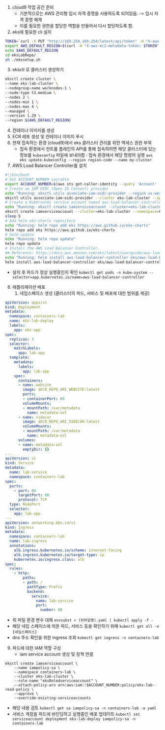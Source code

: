 1. cloud9 작업 공간 준비 
	- 기본적으로는 AWS 관리형 임시 자격 증명을 사용하도록 되어있음. -> 임시 자격 증명 해제
	- 이를 필요한 권한을 할당한 역할을 만들어서 다시 할당하도록 함.
2. eks에 필요한 cli 설치
```bash
TOKEN=`curl -X PUT "http://169.254.169.254/latest/api/token" -H "X-aws-ec2-metadata-token-ttl-seconds: 21600"`
export AWS_DEFAULT_REGION=$(curl -H "X-aws-ec2-metadata-token: $TOKEN" --silent http://169.254.169.254/latest/meta-data/placement/region)
echo $AWS_DEFAULT_REGION
cd eksLabRepo/
sh ./ekssetup.sh
```
3. eksctl 로 클러스터 생성하기
```bash
eksctl create cluster \
--name eks-lab-cluster \
--nodegroup-name worknodes-1 \
--node-type t3.medium \
--nodes 2 \
--nodes-min 1 \
--nodes-max 4 \
--managed \
--version 1.29 \
--region ${AWS_DEFAULT_REGION}
```
4. 컨테이너 이미지를 생성
5. ECR 레포 생성 및 컨테이너 이미지 푸시
6. 현재 접속하는 환경 (cloud9)에서 eks 클러스터 관리를 위한 액세스 권한 부여
	- 접속 환경에서 컨트롤 플레인의 API를 통해 접속하려면 해당 클러스터에 있는 정보를 `kubeconfig` 파일에 보내야함 : 접속 환경에서 해당 명령어 실행 `aws eks update-kubeconfig --region region-code --name my-cluster` 
7. AWS Load Balancer Controller를 설치
```bash
#!/bin/bash
# Set ACCOUNT_NUMBER vairable
export ACCOUNT_NUMBER=$(aws sts get-caller-identity --query 'Account' --output text)
# Create an IAM OIDC (Open ID Connect) provider
echo "Running: eksctl utils associate-iam-oidc-provider --region us-west-2 --cluster eks-lab-cluster --approve"
eksctl utils associate-iam-oidc-provider --cluster eks-lab-cluster --approve
# Create a Kubernetes service account named aws-load-balancer-controller in the kube-system namespace for the AWS Load Balancer Controller and annotate the Kubernetes service account with the name of the IAM role.
echo "Running: eksctl create iamserviceaccount --cluster=eks-lab-cluster --namespace=kube-system --name=aws-load-balancer-controller --role-name "AmazonEKSLoadBalancerControllerRole" --attach-policy-arn=arn:aws:iam::$ACCOUNT_NUMBER:policy/AWSLoadBalancerControllerIAMPolicy --approve"
eksctl create iamserviceaccount --cluster=eks-lab-cluster --namespace=kube-system --name=aws-load-balancer-controller --role-name "AmazonEKSLoadBalancerControllerRole" --attach-policy-arn=arn:aws:iam::$ACCOUNT_NUMBER:policy/AWSLoadBalancerControllerIAMPolicy --approve
sleep 5
# Add helm eks-charts repository
echo "Running: helm repo add eks https://aws.github.io/eks-charts"
helm repo add eks https://aws.github.io/eks-charts
# helm update
echo "Running: helm repo update"
helm repo update
# Install the AWS Load Balancer Controller.
## Reference: https://docs.aws.amazon.com/eks/latest/userguide/aws-load-balancer-controller.html
echo "Running: helm install aws-load-balancer-controller eks/aws-load-balancer-controller -n kube-system --set clusterName=eks-lab-cluster --set serviceAccount.create=false --set serviceAccount.name=aws-load-balancer-controller"
helm install aws-load-balancer-controller eks/aws-load-balancer-controller -n kube-system --set clusterName=eks-lab-cluster --set serviceAccount.create=false --set serviceAccount.name=aws-load-balancer-controller
```
- 설치 후 파드가 정상 실행중인지 확인 `kubectl get pods -n kube-system --selector=app.kubernetes.io/name=aws-load-balancer-controller`
8. 애플리케이션 배포
	1. 네임스페이스 생성 (클러스터의 파드, 서비스 및 배포에 대한 범위를 제공)
```yaml
apiVersion: apps/v1
kind: Deployment
metadata:
  namespace: containers-lab
  name: eks-lab-deploy
  labels:
    app: eks-app
spec:
  replicas: 3
  selector:
    matchLabels:
      app: lab-app
  template:
    metadata:
      labels:
        app: lab-app
    spec:
      containers:
      - name: website
        image: $ECR_REPO_URI_WEBSITE:latest
        ports:
        - containerPort: 80
        volumeMounts:
        - mountPath: /var/metadata
          name: metadata-vol
      - name: sidecar
        image: $ECR_REPO_URI_SIDECAR:latest
        volumeMounts:
        - mountPath: /var/metadata
          name: metadata-vol
      volumes:
      - name: metadata-vol
        emptyDir: {}
---
apiVersion: v1
kind: Service
metadata:
  name: lab-service
  namespace: containers-lab
spec:
  ports:
    - port: 80
      targetPort: 80
      protocol: TCP
  type: NodePort
  selector:
    app: lab-app
---
apiVersion: networking.k8s.io/v1
kind: Ingress
metadata:
  namespace: containers-lab
  name: lab-ingress
  annotations:
    alb.ingress.kubernetes.io/scheme: internet-facing
    alb.ingress.kubernetes.io/target-type: ip
    kubernetes.io/ingress.class: alb
spec:
  rules:
    - http:
        paths:
        - path: /
          pathType: Prefix
          backend:
            service:
              name: lab-service
              port:
                number: 80
```
- 위 파일 환경 변수 대체 `envsubst < (위파일명).yaml | kubectl apply -f -`
- 해당 네임 스페이스에 띄운 파드, 서비스 등을 확인하기 위해 `kubectl get all -n {네임스페이스}`
- dns 주소 확인을 위한 ingress 조회 `kubectl get ingress -n containers-lab`
9. 파드에 대한 IAM 역할 구성
	- iam service account 생성 및 정책 연결
```
eksctl create iamserviceaccount \
    --name iampolicy-sa \
    --namespace containers-lab \
    --cluster eks-lab-cluster \
    --role-name "eksRole4serviceaccount" \
    --attach-policy-arn arn:aws:iam::$ACCOUNT_NUMBER:policy/eks-lab-read-policy \
    --approve \
    --override-existing-serviceaccounts
```
- 해당 내용 검토 `kubectl get sa iampolicy-sa -n containers-lab -o yaml`
- 서비스 계정을 파드에 바인딩하고 실행중인 배포 업데이트 `kubectl set serviceaccount deployment eks-lab-deploy iampolicy-sa -n containers-lab`
